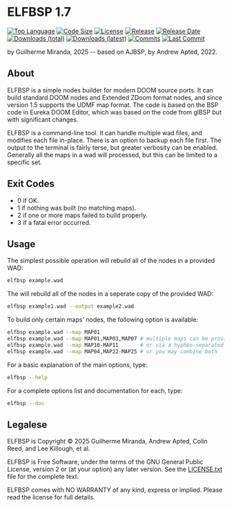 
ELFBSP 1.7
==========

[![Top Language](https://img.shields.io/github/languages/top/elf-alchemist/elfbsp.svg)](https://github.com/elf-alchemist/elfbsp)
[![Code Size](https://img.shields.io/github/languages/code-size/elf-alchemist/elfbsp.svg)](https://github.com/elf-alchemist/elfbsp)
[![License](https://img.shields.io/github/license/elf-alchemist/elfbsp.svg?logo=gnu)](https://github.com/elf-alchemist/elfbsp/blob/master/LICENSE.txt)
[![Release](https://img.shields.io/github/release/elf-alchemist/elfbsp.svg)](https://github.com/elf-alchemist/elfbsp/releases/latest)
[![Release Date](https://img.shields.io/github/release-date/elf-alchemist/elfbsp.svg)](https://github.com/elf-alchemist/elfbsp/releases/latest)
[![Downloads (total)](https://img.shields.io/github/downloads/elf-alchemist/elfbsp/total)](https://github.com/elf-alchemist/elfbsp/releases/latest)
[![Downloads (latest)](https://img.shields.io/github/downloads/elf-alchemist/elfbsp/latest/total.svg)](https://github.com/elf-alchemist/elfbsp/releases/latest)
[![Commits](https://img.shields.io/github/commits-since/elf-alchemist/elfbsp/latest.svg)](https://github.com/elf-alchemist/elfbsp/commits/master)
[![Last Commit](https://img.shields.io/github/last-commit/elf-alchemist/elfbsp.svg)](https://github.com/elf-alchemist/elfbsp/commits/master)
<!--[![Build Status](https://github.com/elf-alchemist/elfbsp/actions/workflows/main.yml/badge.svg)](https://github.com/elf-alchemist/elfbsp/actions/workflows/main.yml)-->

by Guilherme Miranda, 2025 -- based on AJBSP, by Andrew Apted, 2022.

About
-----

ELFBSP is a simple nodes builder for modern DOOM source ports.
It can build standard DOOM nodes and Extended ZDoom format nodes,
and since version 1.5 supports the UDMF map format.  The code is
based on the BSP code in Eureka DOOM Editor, which was based on the
code from glBSP but with significant changes.

ELFBSP is a command-line tool.  It can handle multiple wad files,
and modifies each file in-place.  There is an option to backup each
file first.  The output to the terminal is fairly terse, but greater
verbosity can be enabled.  Generally all the maps in a wad will
processed, but this can be limited to a specific set.


Exit Codes
----------

- 0 if OK.
- 1 if nothing was built (no matching maps).
- 2 if one or more maps failed to build properly.
- 3 if a fatal error occurred.


Usage
-----

The simplest possible operation will rebuild all of the nodes in a provided WAD:
```bash
elfbsp example.wad
```

The will rebuild all of the nodes in a seperate copy of the provided WAD:
```bash
elfbsp example1.wad --output example2.wad
```

To build only certain maps' nodes, the following option is available:
```bash
elfbsp example.wad --map MAP01
elfbsp example.wad --map MAP01,MAP03,MAP07 # multiple maps can be provided via comma-separation
elfbsp example.wad --map MAP10-MAP11       # or via a hyphen-separated range
elfbsp example.wad --map MAP04,MAP22-MAP25 # or you may combine both
```

For a basic explanation of the main options, type:
```bash
elfbsp --help
```

For a complete options list and documentation for each, type:
```bash
elfbsp --doc
```


Legalese
--------

ELFBSP is Copyright &copy; 2025 Guilherme Miranda, Andrew Apted,
Colin Reed, and Lee Killough, et al.

ELFBSP is Free Software, under the terms of the GNU General Public
License, version 2 or (at your option) any later version.
See the [LICENSE.txt](LICENSE.txt) file for the complete text.

ELFBSP comes with NO WARRANTY of any kind, express or implied.
Please read the license for full details.

